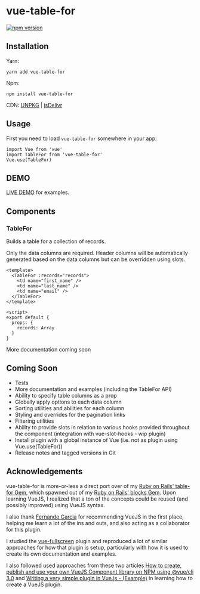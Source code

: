 # vue-table-for

[![npm version](https://badge.fury.io/js/vue-table-for.svg)](https://badge.fury.io/js/vue-table-for)

## Installation

Yarn:

```
yarn add vue-table-for
```

Npm:

```
npm install vue-table-for
```

CDN: [UNPKG](https://unpkg.com/vue-table-for) | [jsDelivr](https://cdn.jsdelivr.net/npm/vue-table-for)

## Usage

First you need to load `vue-table-for` somewhere in your app:

```
import Vue from 'vue'
import TableFor from 'vue-table-for'
Vue.use(TableFor)
```

## DEMO

[LIVE DEMO](https://hunterae.github.io/vue-table-for/) for examples.

## Components

### TableFor

Builds a table for a collection of records.

Only the data columns are required. Header columns will be automatically generated based on the data columns but can be overridden using slots.

```
<template>
  <TableFor :records="records">
    <td name="first_name" />
    <td name="last_name" />
    <td name="email" />
  </TableFor>
</template>

<script>
export default {
  props: {
    records: Array
  }
}
```

More documentation coming soon

## Coming Soon

- Tests
- More documentation and examples (including the TableFor API)
- Ability to specify table columns as a prop
- Globally apply options to each data column
- Sorting utilities and abilities for each column
- Styling and overrides for the pagination links
- Filtering utilities
- Ability to provide slots in relation to various hooks provided throughout the component (integration with vue-slot-hooks - wip plugin)
- Install plugin with a global instance of Vue (i.e. not as plugin using Vue.use(TableFor))
- Release notes and tagged versions in Git

## Acknowledgements

vue-table-for is more-or-less a direct port over of my [Ruby on Rails' table-for Gem](https://github.com/hunterae/table-for), which spawned out of my [Ruby on Rails' blocks Gem](https://github.com/hunterae/blocks). Upon learning VueJS, I realized that a ton of the concepts could be reused (and possibly improved) using VueJS syntax.

I also thank [Fernando Garcia](https://github.com/fernandoagarcia) for recommending VueJS in the first place, helping me learn a lot of the ins and outs, and also acting as a collaborator for this plugin.

I studied the [vue-fullscreen](https://github.com/mirari/vue-fullscreen) plugin and reproduced a lot of similar approaches for how that plugin is setup, particularly with how it is used to create its own documentation and examples.

I also followed used approaches from these two articles [How to create, publish and use your own VueJS Component library on NPM using @vue/cli 3.0](https://medium.com/justfrontendthings/how-to-create-and-publish-your-own-vuejs-component-library-on-npm-using-vue-cli-28e60943eed3) and [Writing a very simple plugin in Vue.js - (Example)](https://dev.to/nkoik/writing-a-very-simple-plugin-in-vuejs---example-8g8) in learning how to create a VueJS plugin.
